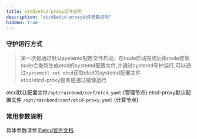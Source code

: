 ```yaml
---
title: etcd/etcd-proxy组件说明
description: "etcd&etcd-proxy组件参数说明"
hidden: true
---
```



### 守护运行方式

> 第一次是通过默认systemd配置文件启动，在node启动完成后由node接管  
> node会重新生成etcd的systemd配置文件,并通过systemd守护运行,可以通过`systemctl cat etcd`获取etcd的systemd配置文件  
> etcd/etcd-proxy服务是通过镜像运行  


etcd默认配置文件`/opt/rainbond/conf/etcd.yaml` (管理节点)
etcd-proxy默认配置文件 `/opt/rainbond/conf/etcd-proxy.yaml` (计算节点)

### 常用参数说明

具体参数请参见[etcd官方文档](https://github.com/etcd-io/etcd)


